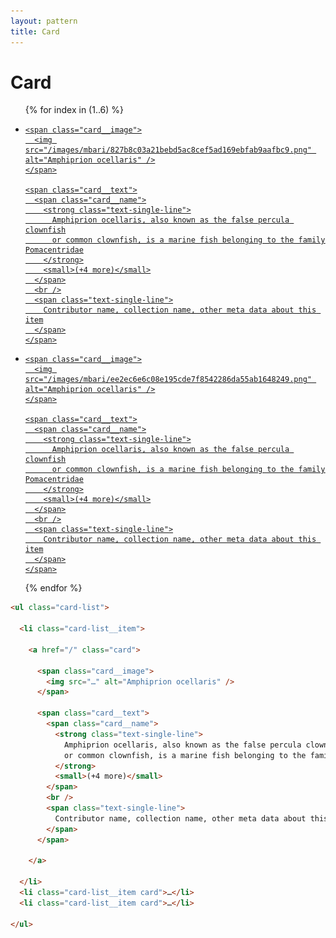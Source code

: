 ```yaml
---
layout: pattern
title: Card
---
```


<h1>Card</h1>

<div class="components-preview">

<ul class="card-list" style="justify-self: stretch;">

{% for index in (1..6) %}

<li class="card-list__item">

  <a href="/" class="card">

    <span class="card__image">
      <img src="/images/mbari/827b8c03a21bebd5ac8cef5ad169ebfab9aafbc9.png" alt="Amphiprion ocellaris" />
    </span>

    <span class="card__text">
      <span class="card__name">
        <strong class="text-single-line">
          Amphiprion ocellaris, also known as the false percula clownfish
          or common clownfish, is a marine fish belonging to the family Pomacentridae
        </strong>
        <small>(+4 more)</small>
      </span>
      <br />
      <span class="text-single-line">
        Contributor name, collection name, other meta data about this item
      </span>
    </span>

  </a>

</li>

<li class="card-list__item">

  <a href="/" class="card">

    <span class="card__image">
      <img src="/images/mbari/ee2ec6e6c08e195cde7f8542286da55ab1648249.png" alt="Amphiprion ocellaris" />
    </span>

    <span class="card__text">
      <span class="card__name">
        <strong class="text-single-line">
          Amphiprion ocellaris, also known as the false percula clownfish
          or common clownfish, is a marine fish belonging to the family Pomacentridae
        </strong>
        <small>(+4 more)</small>
      </span>
      <br />
      <span class="text-single-line">
        Contributor name, collection name, other meta data about this item
      </span>
    </span>

  </a>

</li>

{% endfor %}

</ul>

</div>

<div class="components-code" markdown="1">

```html
<ul class="card-list">

  <li class="card-list__item">

    <a href="/" class="card">

      <span class="card__image">
        <img src="…" alt="Amphiprion ocellaris" />
      </span>

      <span class="card__text">
        <span class="card__name">
          <strong class="text-single-line">
            Amphiprion ocellaris, also known as the false percula clownfish
            or common clownfish, is a marine fish belonging to the family Pomacentridae
          </strong>
          <small>(+4 more)</small>
        </span>
        <br />
        <span class="text-single-line">
          Contributor name, collection name, other meta data about this item
        </span>
      </span>

    </a>

  </li>
  <li class="card-list__item card">…</li>
  <li class="card-list__item card">…</li>

</ul>
```

</div>
